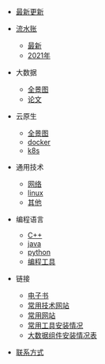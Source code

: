 * [最新更新](/)
* [流水账](/work.md.md)
  * [最新](/work.md.md)
  * [2021年](/work_2021.md)
* 大数据
  * [全景图](/bigdata/)
  * [论文](/bigdata/paper/)
* 云原生
  * [全景图](/cncf/)
  * [docker](/cncf/docker/)
  * [k8s](/cncf/k8s/)
* 通用技术

  * [网络](/general/network/)
  * [linux](/general/linux/)
  * [其他](/general/other/)
* 编程语言
  * [C++](/language/cpp/) 
  * [java](/language/java/) 
  * [python](/language/python/) 
  * [编程工具](/language/util/) 
* 链接
  * [电子书](http://book.iotop.xyz/)
  * [常用技术网站](/website-tech.md)
  * [常用网站](/website.md)
  * [常用工具安装情况](/general/software-map.md)
  * [大数据组件安装情况表](/bigdata/software_map.md)
* [联系方式](/contact.md)
